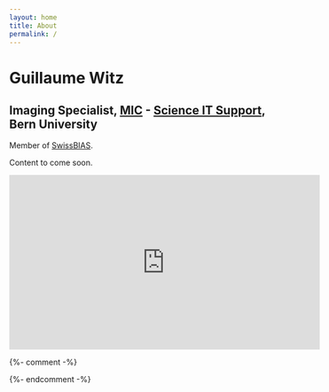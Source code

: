 ```yaml
---
layout: home
title: About
permalink: /
---
```


# Guillaume Witz
## Imaging Specialist, [MIC](http://www.mic.unibe.ch/) - [Science IT Support](http://www.scits.unibe.ch/), Bern University
Member of [SwissBIAS](https://swissbias.github.io/).

Content to come soon.

<iframe width="560" height="315" src="https://www.youtube.com/embed/pEc5hSP0rO0" frameborder="0" gesture="media" allow="encrypted-media" allowfullscreen></iframe>

 
{%- comment -%}
<!-- To know more about me, you can have a look at [my curriculum](#) and check [some of my other interests](#). -->
{%- endcomment -%}
